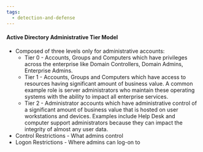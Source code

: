 ```yaml
---
tags:
  - detection-and-defense
---
```

#### Active Directory Administrative Tier Model
- Composed of three levels only for administrative accounts:
	- Tier 0 - Accounts, Groups and Computers which have privileges across the enterprise like Domain Controllers, Domain Admins, Enterprise Admins.
	- Tier 1 - Accounts, Groups and Computers which have access to resources having significant amount of business value. A common example role is server administrators who maintain these operating systems with the ability to impact all enterprise services.
	- Tier 2 - Administrator accounts which have administrative control of a significant amount of business value that is hosted on user workstations and devices. Examples include Help Desk and computer support administrators because they can impact the integrity of almost any user data.
- Control Restrictions - What admins control
- Logon Restrictions - Where admins can log-on to